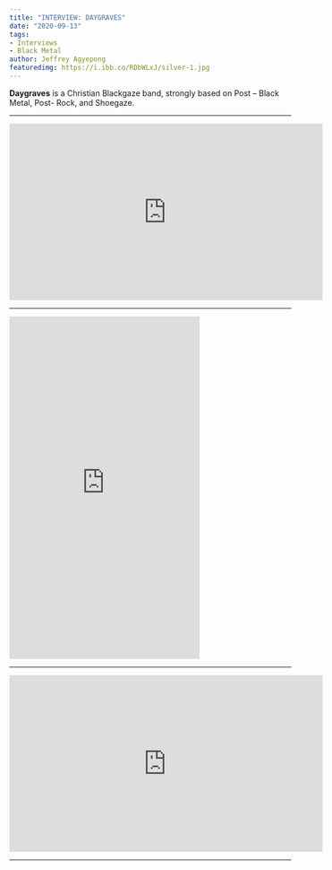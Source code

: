 ```yaml
---
title: "INTERVIEW: DAYGRAVES"
date: "2020-09-13"
tags:
- Interviews
- Black Metal
author: Jeffrey Agyepong
featuredimg: https://i.ibb.co/RDbWLxJ/silver-1.jpg
---
```


**Daygraves** is a Christian Blackgaze band, strongly based on Post – Black Metal, Post- Rock, and Shoegaze.

* * *

<div class="container">
    <iframe src="https://www.youtube.com/embed/TQNkF1wrAwg" width="560" height="315" frameborder="0"></iframe>
</div>



* * *

<iframe style="border: 0; width: 340px; height: 611px;" src="https://bandcamp.com/EmbeddedPlayer/album=3105864023/size=large/bgcol=ffffff/linkcol=0687f5/transparent=true/" seamless><a href="https://daygraves.bandcamp.com/album/silver">Silver by daygraves</a></iframe>

* * *

<div class="container">
    <iframe src="https://www.youtube.com/embed/6W28HbAQAYg" width="560" height="315" frameborder="0"></iframe>
</div>

* * *
